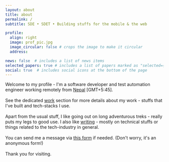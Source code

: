 ```yaml
---
layout: about
title: about
permalink: /
subtitle: SDE • SDET • Building stuffs for the mobile & the web

profile:
  align: right
  image: prof_pic.jpg
  image_circular: false # crops the image to make it circular
  address: 

news: false  # includes a list of news items
selected_papers: true # includes a list of papers marked as "selected={true}"
social: true  # includes social icons at the bottom of the page
---
```

Welcome to my profile - I'm a software developer and test automation engineer working remotely from <a href="https://en.wikipedia.org/wiki/Nepal">Nepal</a> [GMT+5:45].
<br><br>
See the dedicated <a href="/work">work</a> section for more details about my work - stuffs that I've built and tech-stacks I use.
<br><br>
Apart from the usual stuff, I like going out on long adventurous treks - really puts my legs to good use. I also like <a href="/blog">writing</a> - mostly on technical stuffs or things related to the tech-industry in general. 
<br><br>
You can send me a message via <a href="https://forms.gle/J5XxRkVjRFLWSBhS7">this form</a> if needed. (Don't worry, it's an anonymous form!)
<br><br>
Thank you for visiting.



 